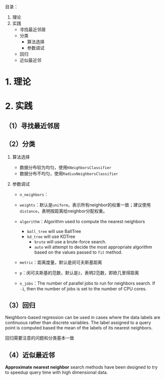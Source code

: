 目录：

1. 理论
2. 实践
    - 寻找最近邻居
    - 分类
        - 算法选择
        - 参数调试
    - 回归
    - 近似最近邻


# 1. 理论

# 2. 实践
## （1）寻找最近邻居

## （2）分类
1. 算法选择
	- 数据分布较为均匀，使用`KNeighborsClassifier`
	- 数据分布不均匀，使用`RadiusNeighborsClassifier`

2. 参数调试
	- `n_neighbors`：
	- `weights`：默认是`uniform`，表示所有neighbor的权重一致；建议使用`distance`，表明按距离给neighbor分配权重。
	- `algorithm`：Algorithm used to compute the nearest neighbors
    		
		- `ball_tree` will use BallTree
		- `kd_tree` will use KDTree
    		- `brute` will use a brute-force search.
    		- `auto` will attempt to decide the most appropriate algorithm based on the values passed to `fit` method.
	
	- `metric`：距离度量，默认是闵可夫斯基距离
	- `p`：闵可夫斯基的范数，默认是`2`，表明2范数，即欧几里得距离
	- `n_jobs`：The number of parallel jobs to run for neighbors search. If `-1`, then the number of jobs is set to the number of CPU cores.

## （3）回归
Neighbors-based regression can be used in cases where the data labels are continuous rather than discrete variables. The label assigned to a query point is computed based the mean of the labels of its nearest neighbors.

回归需要注意的问题和分类基本一致

## （4）近似最近邻
**Approximate nearest neighbor** search methods have been designed to try to speedup query time with high dimensional data.
